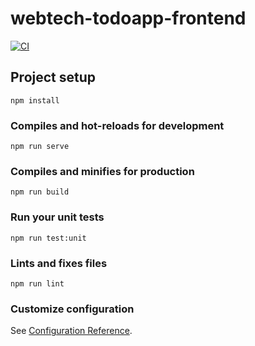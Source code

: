 # webtech-todoapp-frontend
[![CI](https://github.com/WebtechnologienProject/webtech-todoapp-frontend/actions/workflows/ci.yml/badge.svg)](https://github.com/WebtechnologienProject/webtech-todoapp-frontend/actions/workflows/ci.yml)

## Project setup
```
npm install
```

### Compiles and hot-reloads for development
```
npm run serve
```

### Compiles and minifies for production
```
npm run build
```

### Run your unit tests
```
npm run test:unit
```

### Lints and fixes files
```
npm run lint
```

### Customize configuration
See [Configuration Reference](https://cli.vuejs.org/config/).



